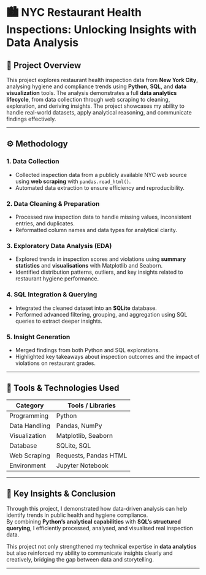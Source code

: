 # 🏙️ NYC Restaurant Health Inspections: Unlocking Insights with Data Analysis

## 📖 Project Overview  
This project explores restaurant health inspection data from **New York City**, analysing hygiene and compliance trends using **Python**, **SQL**, and **data visualization** tools. The analysis demonstrates a full **data analytics lifecycle**, from data collection through web scraping to cleaning, exploration, and deriving insights. The project showcases my ability to handle real-world datasets, apply analytical reasoning, and communicate findings effectively.

---

## ⚙️ Methodology  

### 1. Data Collection  
- Collected inspection data from a publicly available NYC web source using **web scraping** with `pandas.read_html()`.  
- Automated data extraction to ensure efficiency and reproducibility.  

### 2. Data Cleaning & Preparation  
- Processed raw inspection data to handle missing values, inconsistent entries, and duplicates.  
- Reformatted column names and data types for analytical clarity.  

### 3. Exploratory Data Analysis (EDA)  
- Explored trends in inspection scores and violations using **summary statistics** and **visualisations** with Matplotlib and Seaborn.  
- Identified distribution patterns, outliers, and key insights related to restaurant hygiene performance.  

### 4. SQL Integration & Querying  
- Integrated the cleaned dataset into an **SQLite** database.  
- Performed advanced filtering, grouping, and aggregation using SQL queries to extract deeper insights.  

### 5. Insight Generation  
- Merged findings from both Python and SQL explorations.  
- Highlighted key takeaways about inspection outcomes and the impact of violations on restaurant grades.

---

## 🧰 Tools & Technologies Used  
| Category | Tools / Libraries |
|-----------|------------------|
| Programming | Python |
| Data Handling | Pandas, NumPy |
| Visualization | Matplotlib, Seaborn |
| Database | SQLite, SQL |
| Web Scraping | Requests, Pandas HTML |
| Environment | Jupyter Notebook |

---

## 🧩 Key Insights & Conclusion  
Through this project, I demonstrated how data-driven analysis can help identify trends in public health and hygiene compliance.  
By combining **Python’s analytical capabilities** with **SQL’s structured querying**, I efficiently processed, analysed, and visualised real inspection data.  

This project not only strengthened my technical expertise in **data analytics** but also reinforced my ability to communicate insights clearly and creatively, bridging the gap between data and storytelling.

---

